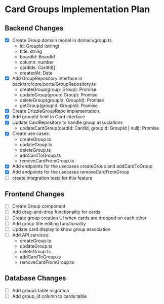 # Card Groups Implementation Plan

## Backend Changes

- [x] Create Group domain model in domain/group.ts
  - id: GroupId (string)
  - title: string
  - boardId: BoardId
  - column: number
  - cardIds: CardId[]
  - createdAt: Date
- [x] Add GroupRepository interface in back/src/core/ports/GroupRepository.ts
  - createGroup(group: Group): Promise<void>
  - updateGroup(group: Group): Promise<void>
  - deleteGroup(groupId: GroupId): Promise<void>
  - getGroup(groupId: GroupId): Promise<Group>
- [x] Create DrizzleGroupRepo implementation
- [x] Add groupId field to Card interface
- [x] Update CardRepository to handle group associations
  - updateCardGroup(cardId: CardId, groupId: GroupId | null): Promise<void>
- [x] Create use cases:
  - createGroup.ts
  - updateGroup.ts
  - deleteGroup.ts
  - addCardToGroup.ts
  - removeCardFromGroup.ts
- [x] Add endpoints for the usecases createGroup and addCardToGroup
- [x] Add endpoints for the usecases removeCardFromGroup
- [ ] create integration tests for this feature

## Frontend Changes

- [ ] Create Group component
- [ ] Add drag-and-drop functionality for cards
- [ ] Create group creation UI when cards are dropped on each other
- [ ] Add group title editing functionality
- [ ] Update card display to show group association
- [ ] Add API services:
  - createGroup.ts
  - updateGroup.ts
  - deleteGroup.ts
  - addCardToGroup.ts
  - removeCardFromGroup.ts

## Database Changes

- [ ] Add groups table migration
- [ ] Add group_id column to cards table
